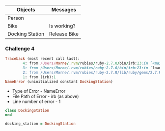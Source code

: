 | Objects|  Messages |
|---------|- |
| Person | |
| Bike | Is working?|
| Docking Station | Release Bike |


### Challenge 4 ###

```ruby
Traceback (most recent call last):
        4: from /Users/Morne/.rvm/rubies/ruby-2.7.0/bin/irb:23:in `<main>'
        3: from /Users/Morne/.rvm/rubies/ruby-2.7.0/bin/irb:23:in `load'
        2: from /Users/Morne/.rvm/rubies/ruby-2.7.0/lib/ruby/gems/2.7.0/gems/irb-1.2.1/exe/irb:11:in `<top (required)>'
        1: from (irb):1
NameError (uninitialized constant DockingStation)
```
-   Type of Error - NameError
- File Path of Error - irb (as above)
- Line number of error - 1

```ruby
class DockingStation
end

docking_station = DockingStation
```



